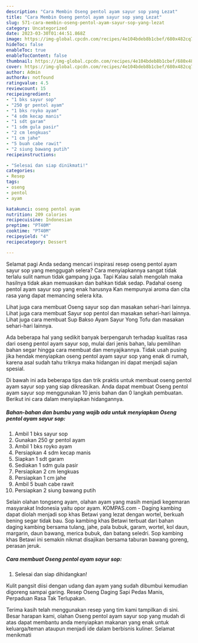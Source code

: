 ```yaml
---
description: "Cara Membin Oseng pentol ayam sayur sop yang Lezat"
title: "Cara Membin Oseng pentol ayam sayur sop yang Lezat"
slug: 571-cara-membin-oseng-pentol-ayam-sayur-sop-yang-lezat
category: Uncategorized
date: 2023-03-30T01:44:51.868Z
image: https://img-global.cpcdn.com/recipes/4e104bdeb8b1cbef/680x482cq70/oseng-pentol-ayam-sayur-sop-foto-resep-utama.jpg
hideToc: false
enableToc: true
enableTocContent: false
thumbnail: https://img-global.cpcdn.com/recipes/4e104bdeb8b1cbef/680x482cq70/oseng-pentol-ayam-sayur-sop-foto-resep-utama.jpg
cover: https://img-global.cpcdn.com/recipes/4e104bdeb8b1cbef/680x482cq70/oseng-pentol-ayam-sayur-sop-foto-resep-utama.jpg
author: Admin
authorAv: notfound
ratingvalue: 4.5
reviewcount: 15
recipeingredient:
- "1 bks sayur sop"
- "250 gr pentol ayam"
- "1 bks royko ayam"
- "4 sdm kecap manis"
- "1 sdt garam"
- "1 sdm gula pasir"
- "2 cm lengkuas"
- "1 cm jahe"
- "5 buah cabe rawit"
- "2 siung bawang putih"
recipeinstructions:

- "Selesai dan siap dinikmati!"
categories:
- Resep
tags:
- oseng
- pentol
- ayam

katakunci: oseng pentol ayam 
nutrition: 209 calories
recipecuisine: Indonesian
preptime: "PT40M"
cooktime: "PT40M"
recipeyield: "4"
recipecategory: Dessert

---
```



Selamat pagi Anda sedang mencari inspirasi resep oseng pentol ayam sayur sop yang menggugah selera? Cara menyiapkannya sangat tidak terlalu sulit namun tidak gampang juga. Tapi Kalau salah mengolah maka hasilnya tidak akan memuaskan dan bahkan tidak sedap. Padahal oseng pentol ayam sayur sop yang enak harusnya Kan mempunyai aroma dan cita rasa yang dapat memancing selera kita.


Lihat juga cara membuat Oseng sayur sop dan masakan sehari-hari lainnya. Lihat juga cara membuat Sayur sop pentol dan masakan sehari-hari lainnya. Lihat juga cara membuat Sup Bakso Ayam Sayur Yong Tofu dan masakan sehari-hari lainnya.

Ada beberapa hal yang sedikit banyak berpengaruh terhadap kualitas rasa dari oseng pentol ayam sayur sop, mulai dari jenis bahan, lalu pemilihan bahan segar hingga cara membuat dan menyajikannya. Tidak usah pusing jika hendak menyiapkan oseng pentol ayam sayur sop yang enak di rumah, karena asal sudah tahu triknya maka hidangan ini dapat menjadi sajian spesial.


Di bawah ini ada beberapa tips dan trik praktis untuk membuat oseng pentol ayam sayur sop yang siap dikreasikan. Anda dapat membuat Oseng pentol ayam sayur sop menggunakan 10 jenis bahan dan 0 langkah pembuatan. Berikut ini cara dalam menyiapkan hidangannya.

<!--inarticleads1-->

##### Bahan-bahan dan bumbu yang wajib ada untuk menyiapkan Oseng pentol ayam sayur sop:

1. Ambil 1 bks sayur sop
1. Gunakan 250 gr pentol ayam
1. Ambil 1 bks royko ayam
1. Persiapkan 4 sdm kecap manis
1. Siapkan 1 sdt garam
1. Sediakan 1 sdm gula pasir
1. Persiapkan 2 cm lengkuas
1. Persiapkan 1 cm jahe
1. Ambil 5 buah cabe rawit
1. Persiapkan 2 siung bawang putih


Selain olahan tongseng ayam, olahan ayam yang masih menjadi kegemaran masyarakat Indonesia yaitu opor ayam. KOMPAS.com - Daging kambing dapat diolah menjadi sop khas Betawi yang lezat dengan wortel, berkuah bening segar tidak bau. Sop kambing khas Betawi terbuat dari bahan daging kambing bersama tulang, jahe, pala bubuk, garam, wortel, kol daun, margarin, daun bawang, merica bubuk, dan batang seledri. Sop kambing khas Betawi ini semakin nikmat disajikan bersama taburan bawang goreng, perasan jeruk. 

<!--inarticleads2-->

##### Cara membuat Oseng pentol ayam sayur sop:


1. Selesai dan siap dihidangkan!

Kulit pangsit diisi dengan udang dan ayam yang sudah dibumbui kemudian digoreng sampai garing. Resep Oseng Daging Sapi Pedas Manis, Perpaduan Rasa Tak Terlupakan. 

Terima kasih telah menggunakan resep yang tim kami tampilkan di sini. Besar harapan kami, olahan Oseng pentol ayam sayur sop yang mudah di atas dapat membantu anda menyiapkan makanan yang enak untuk keluarga/teman ataupun menjadi ide dalam berbisnis kuliner. Selamat menikmati

